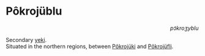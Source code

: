 
# Pôkrojüblu

<div align="right"><i>pɔ̃kroʒyblu</i></div>

Secondary [yeki](../Natural%20Science/Unique%20Species/yeki.md).  
Situated in the northern regions, between [Pôkrojüki](Pôkrojüki.md) and [Pôkrojüfli](Pôkrojüfli.md).  
